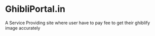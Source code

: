 # GhibliPortal.in
A Service Providing site where user have to pay fee to get their ghiblify image accurately 
